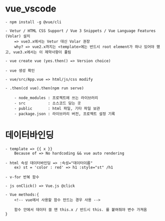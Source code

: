 # vue_vscode

    - npm install -g @vue/cli

    - Vetur / HTML CSS Support / Vue 3 Snippets / Vue Language Features (Volar) 설치
        => vue3.x에서는 Vetur 대신 Volar 권장
        why? => vue2.x까지는 <template>에는 반드시 root element가 하나 있어야 했고, vue3.x에서는 이 제약사항이 풀림

    - vue create vue (yes.then() => Version choice)

    - vue 생성 확인 

    - vue/src/App.vue => html/js/css modify

    - .then(cd vue).then(npm run serve)

        - node_modules : 프로젝트에 쓰는 라이브러리
        - src          : 소스코드 담는 곳
        - public       : html 파일, 기타 파일 보관
        - package.json : 라이브러리 버전, 프로젝트 설정 기록
        
# 데이터바인딩

    - template => {{ x }}
        Because of => No hardcoding && vue auto rendering

    - html 속성 데이터바인딩 => :속성="데이터이름"
        ex) st = 'color : red' => h1 :style="st" /h1

    - v-for 반복 함수

    - js onClick() => Vue.js @click

    - Vue methods:{
        <!-- vue에서 사용할 함수 만드는 경우 사용 -->

        함수 안에서 데이터 쓸 땐 this.x / 반드시 this. 를 붙여줘야 변수 가져옴
    } 